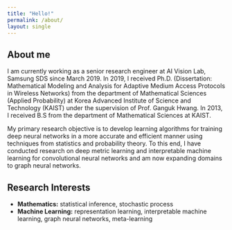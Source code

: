 ```yaml
---
title: "Hello!"
permalink: /about/
layout: single
---
```


## About me
I am currently working as a senior research engineer at AI Vision Lab, Samsung SDS since March 2019. 
In 2019, I received Ph.D. (Dissertation: Mathematical Modeling and Analysis for Adaptive Medium Access Protocols in Wireless Networks) from the department of Mathematical Sciences (Applied Probability) at Korea Advanced Institute of Science and Technology (KAIST) under the supervision of Prof. Ganguk Hwang.
In 2013, I received B.S from the department of Mathematical Sciences at KAIST.

My primary research objective is to develop learning algorithms for training deep neural networks in a more accurate and efficient manner using techniques from statistics and probability theory. 
To this end, I have conducted research on deep metric learning and interpretable machine learning for convolutional neural networks and am now expanding domains to graph neural networks.
## Research Interests

- **Mathematics:** statistical inference, stochastic process
- **Machine Learning:** representation learning, interpretable machine learning, graph neural networks, meta-learning